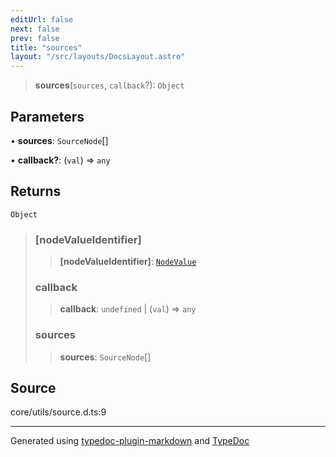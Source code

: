 ```yaml
---
editUrl: false
next: false
prev: false
title: "sources"
layout: "/src/layouts/DocsLayout.astro"
---
```


> **sources**(`sources`, `callback`?): `Object`

## Parameters

• **sources**: `SourceNode`[]

• **callback?**: (`val`) => `any`

## Returns

`Object`

> ### [nodeValueIdentifier]
>
> > **[nodeValueIdentifier]**: [`NodeValue`](/api/enumerations/nodevalue/)
>
> ### callback
>
> > **callback**: `undefined` \| (`val`) => `any`
>
> ### sources
>
> > **sources**: `SourceNode`[]
>

## Source

core/utils/source.d.ts:9

***

Generated using [typedoc-plugin-markdown](https://www.npmjs.com/package/typedoc-plugin-markdown) and [TypeDoc](https://typedoc.org/)
